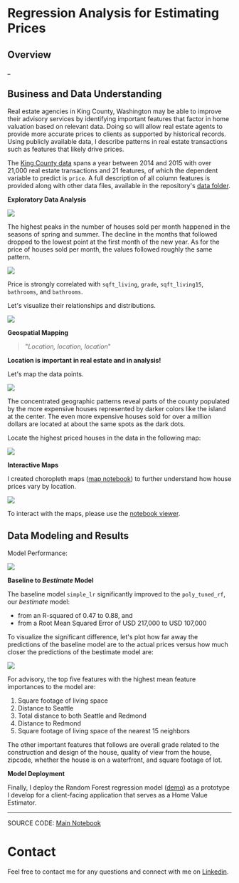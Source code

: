 
# Regression Analysis for Estimating Prices

## Overview

_

## Business and Data Understanding

Real estate agencies in King County, Washington may be able to improve their advisory services by identifying important features that factor in home valuation based on relevant data. Doing so will allow real estate agents to provide more accurate prices to clients as supported by historical records. Using publicly available data, I describe patterns in real estate transactions such as features that likely drive prices.

The [King County data](https://www.kaggle.com/datasets/harlfoxem/housesalesprediction) spans a year between 2014 and 2015 with over 21,000 real estate transactions and 21 features, of which the dependent variable to predict is `price`. A full description of all column features is provided along with other data files, available in the repository's [data folder](https://github.com/czarinagluna/regression-analysis-for-estimating-prices/tree/main/data).

**Exploratory Data Analysis**

![](data/images/fig2.png)

The highest peaks in the number of houses sold per month happened in the seasons of spring and summer. The decline in the months that followed dropped to the lowest point at the first month of the new year. As for the price of houses sold per month, the values followed roughly the same pattern.

![](data/images/fig3.png)

Price is strongly correlated with `sqft_living`, `grade`, `sqft_living15`, `bathrooms`, and `bathrooms`. 

Let's visualize their relationships and distributions.

![](data/images/fig4.png)

**Geospatial Mapping**

> "*Location, location, location*"

**Location is important in real estate and in analysis!**

Let's map the data points.

![](data/images/fig5.png)

The concentrated geographic patterns reveal parts of the county populated by the more expensive houses represented by darker colors like the island at the center. The even more expensive houses sold for over a million dollars are located at about the same spots as the dark dots.

Locate the highest priced houses in the data in the following map:

![](data/images/fig6.png)

**Interactive Maps**

I created choropleth maps ([map notebook](https://github.com/czarinagluna/regression-analysis-for-estimating-prices/blob/main/map.ipynb)) to further understand how house prices vary by location.

![](data/images/fig7.png)

To interact with the maps, please use the [notebook viewer](https://nbviewer.org/github/czarinagluna/regression-analysis-for-estimating-prices/blob/main/map.ipynb).

## Data Modeling and Results

Model Performance:

![](data/images/fig8.png)

**Baseline to *Bestimate* Model**

The baseline model `simple_lr` significantly improved to the `poly_tuned_rf`, our *bestimate* model:
* from an R-squared of 0.47 to 0.88, and
* from a Root Mean Squared Error of USD 217,000 to USD  107,000

To visualize the significant difference, let's plot how far away the predictions of the baseline model are to the actual prices versus how much closer the predictions of the bestimate model are:

![](data/images/fig9.png)

For advisory, the top five features with the highest mean feature importances to the model are:
1. Square footage of living space
2. Distance to Seattle
3. Total distance to both Seattle and Redmond
4. Distance to Redmond
5. Square footage of living space of the nearest 15 neighbors

The other important features that follows are overall grade related to the construction and design of the house, quality of view from the house, zipcode, whether the house is on a waterfront, and square footage of lot.

**Model Deployment**

Finally, I deploy the Random Forest regression model ([demo](https://streamlit.io/)) as a prototype I develop for a client-facing application that serves as a Home Value Estimator.

***
SOURCE CODE: [Main Notebook](https://github.com/czarinagluna/regression-analysis-for-estimating-prices/blob/main/main.ipynb)

# Contact

Feel free to contact me for any questions and connect with me on [Linkedin](https://www.linkedin.com/in/czarinagluna/).
